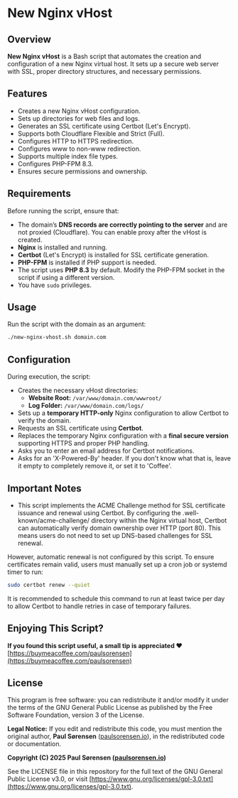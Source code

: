 # New Nginx vHost

## Overview
**New Nginx vHost** is a Bash script that automates the creation and configuration of a new Nginx virtual host. It sets up a secure web server with SSL, proper directory structures, and necessary permissions.

## Features
- Creates a new Nginx vHost configuration.
- Sets up directories for web files and logs.
- Generates an SSL certificate using Certbot (Let's Encrypt).
- Supports both Cloudflare Flexible and Strict (Full).
- Configures HTTP to HTTPS redirection.
- Configures www to non-www redirection.
- Supports multiple index file types.
- Configures PHP-FPM 8.3.
- Ensures secure permissions and ownership.

## Requirements
Before running the script, ensure that:
- The domain’s **DNS records are correctly pointing to the server** and are not proxied (Cloudflare). You can enable proxy after the vHost is created.
- **Nginx** is installed and running.
- **Certbot** (Let's Encrypt) is installed for SSL certificate generation.
- **PHP-FPM** is installed if PHP support is needed.
- The script uses **PHP 8.3** by default. Modify the PHP-FPM socket in the script if using a different version.
- You have `sudo` privileges.

## Usage
Run the script with the domain as an argument:

```bash
./new-nginx-vhost.sh domain.com
```

## Configuration
During execution, the script:
- Creates the necessary vHost directories:
  - **Website Root:** `/var/www/domain.com/wwwroot/`
  - **Log Folder:** `/var/www/domain.com/logs/`
- Sets up a **temporary HTTP-only** Nginx configuration to allow Certbot to verify the domain.
- Requests an SSL certificate using **Certbot**.
- Replaces the temporary Nginx configuration with a **final secure version** supporting HTTPS and proper PHP handling.
- Asks you to enter an email address for Certbot notifications.
- Asks for an 'X-Powered-By' header. If you don't know what that is, leave it empty to completely remove it, or set it to 'Coffee'.

## Important Notes
- This script implements the ACME Challenge method for SSL certificate issuance and renewal using Certbot. By configuring the .well-known/acme-challenge/ directory within the Nginx virtual host, Certbot can automatically verify domain ownership over HTTP (port 80). This means users do not need to set up DNS-based challenges for SSL renewal.

However, automatic renewal is not configured by this script. To ensure certificates remain valid, users must manually set up a cron job or systemd timer to run:
```bash
sudo certbot renew --quiet
```
It is recommended to schedule this command to run at least twice per day to allow Certbot to handle retries in case of temporary failures.

## Enjoying This Script?
**If you found this script useful, a small tip is appreciated ❤️**
[https://buymeacoffee.com/paulsorensen](https://buymeacoffee.com/paulsorensen)

## License
This program is free software: you can redistribute it and/or modify it under the terms of the GNU General Public License as published by the Free Software Foundation, version 3 of the License.

**Legal Notice:** If you edit and redistribute this code, you must mention the original author, **Paul Sørensen** ([paulsorensen.io](https://paulsorensen.io)), in the redistributed code or documentation.

**Copyright (C) 2025 Paul Sørensen ([paulsorensen.io](https://paulsorensen.io))**

See the LICENSE file in this repository for the full text of the GNU General Public License v3.0, or visit [https://www.gnu.org/licenses/gpl-3.0.txt](https://www.gnu.org/licenses/gpl-3.0.txt).